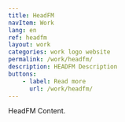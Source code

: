 ```yaml
---
title: HeadFM
navItem: Work
lang: en
ref: headfm
layout: work
categories: work logo website
permalink: /work/headfm/
description: HEADFM Description
buttons:
    - label: Read more
      url: /work/headfm/
---
```


HeadFM Content.
